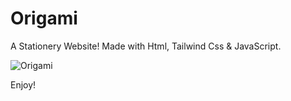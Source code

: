 # Origami
A Stationery Website! Made with Html, Tailwind Css & JavaScript.


![Origami](https://user-images.githubusercontent.com/78796441/178640699-d5482281-f7d2-4d3f-988a-58609854bc24.png)


Enjoy!
